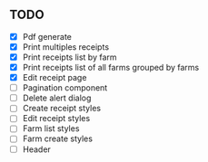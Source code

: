 ## TODO

- [X] Pdf generate
- [X] Print multiples receipts
- [X] Print receipts list by farm
- [X] Print receipts list of all farms grouped by farms
- [X] Edit receipt page
- [ ] Pagination component
- [ ] Delete alert dialog
- [ ] Create receipt styles
- [ ] Edit receipt styles
- [ ] Farm list styles
- [ ] Farm create styles
- [ ] Header